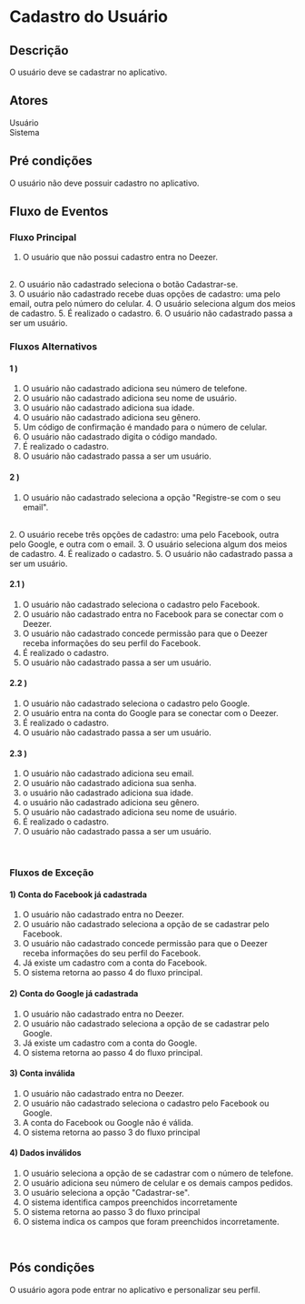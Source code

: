 #  Cadastro do Usuário
<div class="line"></div>

##  Descrição

O usuário deve se cadastrar no aplicativo.

##  Atores

Usuário
<br>
Sistema

##  Pré condições

O usuário não deve possuir cadastro no aplicativo.

##  Fluxo de Eventos

### Fluxo Principal
1. O usuário que não possui cadastro entra no Deezer.
<br>
2. O usuário não cadastrado seleciona o botão Cadastrar-se.
<br>
3. O usuário não cadastrado recebe duas opções de cadastro: uma pelo email, outra pelo número do celular.
4. O usuário seleciona algum dos meios de cadastro.
5. É realizado o cadastro.
6. O usuário não cadastrado passa a ser um usuário.
<br>

### Fluxos Alternativos 

#### 1 )

1. O usuário não cadastrado adiciona seu número de telefone.
2. O usuário não cadastrado adiciona seu nome de usuário.
3. O usuário não cadastrado adiciona sua idade.
4. O usuário não cadastrado adiciona seu gênero.
5. Um código de confirmação é mandado para o número de celular.
6. O usuário não cadastrado digita o código mandado.
7. É realizado o cadastro.
8. O usuário não cadastrado passa a ser um usuário.

#### 2 )

1. O usuário não cadastrado seleciona a opção "Registre-se com o seu email".
<br>
2. O usuário recebe três opções de cadastro: uma pelo Facebook, outra pelo Google, e outra com o email.
3. O usuário seleciona algum dos meios de cadastro.
4. É realizado o cadastro.
5. O usuário não cadastrado passa a ser um usuário.


#### 2.1 )

1. O usuário não cadastrado seleciona o cadastro pelo Facebook.
2. O usuário não cadastrado entra no Facebook para se conectar com o Deezer.
3. O usuário não cadastrado concede permissão para que o Deezer receba informações do seu perfil do Facebook.
4. É realizado o cadastro.
5. O usuário não cadastrado passa a ser um usuário.

#### 2.2 )

1. O usuário não cadastrado seleciona o cadastro pelo Google.
2. O usuário entra na conta do Google para se conectar com o Deezer.
3. É realizado o cadastro.
4. O usuário não cadastrado passa a ser um usuário.

#### 2.3 )

1. O usuário não cadastrado adiciona seu email.
2. O usuário não cadastrado adiciona sua senha.
3. o usuário não cadastrado adiciona sua idade.
4. o usuário não cadastrado adiciona seu gênero.
5. O usuário não cadastrado adiciona seu nome de usuário.
6. É realizado o cadastro.
7. O usuário não cadastrado passa a ser um usuário.
<br>

### Fluxos de Exceção  

#### 1) Conta do Facebook já cadastrada

1. O usuário não cadastrado entra no Deezer.
2. O usuário não cadastrado seleciona a opção de se cadastrar pelo Facebook.
3. O usuário não cadastrado concede permissão para que o Deezer receba informações do seu perfil do Facebook.
4. Já existe um cadastro com a conta do Facebook.
5. O sistema retorna ao passo 4 do fluxo principal.

#### 2) Conta do Google já cadastrada

1. O usuário não cadastrado entra no Deezer.
2. O usuário não cadastrado seleciona a opção de se cadastrar pelo Google.
4. Já existe um cadastro com a conta do Google.
5. O sistema retorna ao passo 4 do fluxo principal.

#### 3) Conta inválida
1. O usuário não cadastrado entra no Deezer.
2. O usuário não cadastrado seleciona o cadastro pelo Facebook ou Google.
3. A conta do Facebook ou Google não é válida.
4. O sistema retorna ao passo 3 do fluxo principal



#### 4) Dados inválidos
1. O usuário seleciona a opção de se cadastrar com o número de telefone.
2. O usuário adiciona seu número de celular e os demais campos pedidos.
3. O usuário seleciona a opção "Cadastrar-se".
4. O sistema identifica campos preenchidos incorretamente
5. O sistema retorna ao passo 3 do fluxo principal
6. O sistema indica os campos que foram preenchidos incorretamente.

<br>

## Pós condições
O usuário agora pode entrar no aplicativo e personalizar seu perfil. 
